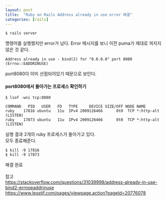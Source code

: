 ```yaml
---
layout: post
title:  "Ruby on Rails Address already in use error 해결"
categories: [rails]
---
```

~~~
$ rails server
~~~
명령어를 실행했지만 error가 났다. Error 메시지를 보니 이전 puma가 제대로 꺼지지 않은 것 같다.<br>
~~~
Address already in use - bind(2) for "0.0.0.0" port 8080 (Errno::EADDRINUSE)
~~~
port8080이 이미 선점되어있기 때문으로 보인다.<br>

#### port8080에서 돌아가는 프로세스 확인하기
~~~
$ lsof -wni tcp:8080

COMMAND   PID   USER   FD   TYPE     DEVICE SIZE/OFF NODE NAME
ruby    17816 ubuntu   11u  IPv4 2009126466      0t0  TCP *:http-alt (LISTEN)
ruby    17873 ubuntu   11u  IPv4 2009126466      0t0  TCP *:http-alt (LISTEN)
~~~
실행 결과 2개의 ruby 프로세스가 돌아가고 있다.<br>
모두 종료해준다.<br>
~~~
$ kill -9 17816
$ kill -9 17873
~~~
해결 완료
<br><br>
참고<br>
<https://stackoverflow.com/questions/31039998/address-already-in-use-bind2-errnoeaddrinuse><br>
<https://www.lesstif.com/pages/viewpage.action?pageId=20776078>
